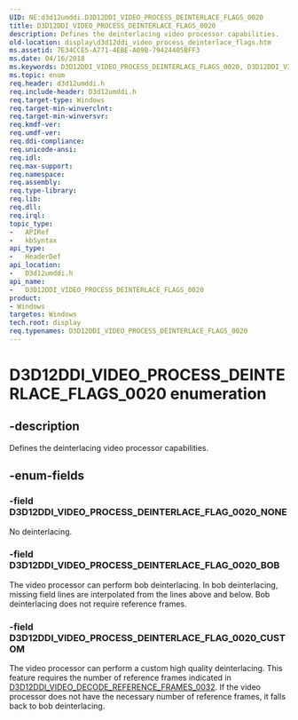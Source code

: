```yaml
---
UID: NE:d3d12umddi.D3D12DDI_VIDEO_PROCESS_DEINTERLACE_FLAGS_0020
title: D3D12DDI_VIDEO_PROCESS_DEINTERLACE_FLAGS_0020
description: Defines the deinterlacing video processor capabilities.
old-location: display\d3d12ddi_video_process_deinterlace_flags.htm
ms.assetid: 7E34CCE5-A771-4EBE-A09B-79424405BFF3
ms.date: 04/16/2018
ms.keywords: D3D12DDI_VIDEO_PROCESS_DEINTERLACE_FLAGS_0020, D3D12DDI_VIDEO_PROCESS_DEINTERLACE_FLAGS_0020 enumeration [Display Devices], D3D12DDI_VIDEO_PROCESS_DEINTERLACE_FLAG_0020_BOB, D3D12DDI_VIDEO_PROCESS_DEINTERLACE_FLAG_0020_CUSTOM, D3D12DDI_VIDEO_PROCESS_DEINTERLACE_FLAG_0020_NONE, d3d12umddi/D3D12DDI_VIDEO_PROCESS_DEINTERLACE_FLAGS_0020, d3d12umddi/D3D12DDI_VIDEO_PROCESS_DEINTERLACE_FLAG_0020_BOB, d3d12umddi/D3D12DDI_VIDEO_PROCESS_DEINTERLACE_FLAG_0020_CUSTOM, d3d12umddi/D3D12DDI_VIDEO_PROCESS_DEINTERLACE_FLAG_0020_NONE, display.d3d12ddi_video_process_deinterlace_flags
ms.topic: enum
req.header: d3d12umddi.h
req.include-header: D3d12umddi.h
req.target-type: Windows
req.target-min-winverclnt:
req.target-min-winversvr:
req.kmdf-ver:
req.umdf-ver:
req.ddi-compliance:
req.unicode-ansi:
req.idl:
req.max-support:
req.namespace:
req.assembly:
req.type-library:
req.lib:
req.dll:
req.irql:
topic_type:
-	APIRef
-	kbSyntax
api_type:
-	HeaderDef
api_location:
-	D3d12umddi.h
api_name:
-	D3D12DDI_VIDEO_PROCESS_DEINTERLACE_FLAGS_0020
product:
- Windows
targetos: Windows
tech.root: display
req.typenames: D3D12DDI_VIDEO_PROCESS_DEINTERLACE_FLAGS_0020
---
```


# D3D12DDI_VIDEO_PROCESS_DEINTERLACE_FLAGS_0020 enumeration


## -description


Defines the deinterlacing video processor capabilities.


## -enum-fields




### -field D3D12DDI_VIDEO_PROCESS_DEINTERLACE_FLAG_0020_NONE

No deinterlacing.


### -field D3D12DDI_VIDEO_PROCESS_DEINTERLACE_FLAG_0020_BOB

The video processor can perform bob deinterlacing. In bob deinterlacing, missing field lines are interpolated from the lines above and below. Bob deinterlacing does not require reference frames.


### -field D3D12DDI_VIDEO_PROCESS_DEINTERLACE_FLAG_0020_CUSTOM

The video processor can perform a custom high quality deinterlacing. This feature requires the number of reference frames indicated in [D3D12DDI_VIDEO_DECODE_REFERENCE_FRAMES_0032](ns-d3d12umddi-d3d12ddi_video_decode_reference_frames_0032.md). If the video processor does not have the necessary number of reference frames, it falls back to bob deinterlacing.


